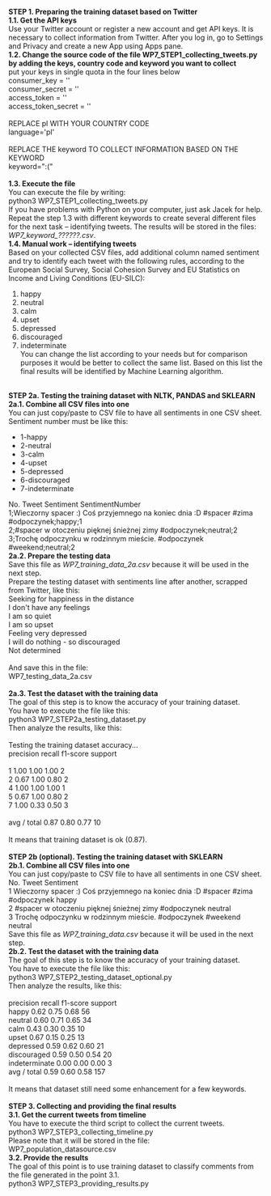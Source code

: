 <b>STEP 1. Preparing the training dataset based on Twitter</b><br/>
<b>1.1.	Get the API keys</b><br/>
Use your Twitter account or register a new account and get API keys. It is necessary to collect information from Twitter.
After you log in, go to Settings and Privacy and create a new App using Apps pane.<br/>
<b>1.2.	Change the source code of the file WP7_STEP1_collecting_tweets.py by adding the keys, country code and keyword you want to collect</b><br/>
put your keys in single quota in the four lines below<br/>
consumer_key = ''<br/>
consumer_secret = ''<br/>
access_token = ''<br/>
access_token_secret = ''<br/>
<br/>
REPLACE pl WITH YOUR COUNTRY CODE<br/>
language='pl'<br/>
<br/>
REPLACE THE keyword TO COLLECT INFORMATION BASED ON THE KEYWORD<br/>
keyword=":("<br/>
<br/>
<b>1.3.	Execute the file</b><br/>
You can execute the file by writing:<br/>
python3 WP7_STEP1_collecting_tweets.py<br/>
If you have problems with Python on your computer, just ask Jacek for help.<br/>
Repeat the step 1.3 with different keywords to create several different files for the next task – identifying tweets. The results will be stored in the files: <i>WP7_keyword_??????.csv</i>.<br/>
<b>1.4.	Manual work – identifying tweets</b><br/>
Based on your collected CSV files, add additional column named sentiment and try to identify each tweet with the following rules, according to the European Social Survey, Social Cohesion Survey and EU Statistics on Income and Living Conditions (EU-SILC): <br/>
1)	happy<br/>
2)	neutral<br/>
3)	calm<br/>
4)	upset<br/>
5)	depressed<br/>
6)	discouraged<br/>
7)	indeterminate<br/>
You can change the list according to your needs but for comparison purposes it would be better to collect the same list.
Based on this list the final results will be identified by Machine Learning algorithm.<br/>
<br/>
<b>STEP 2a. Testing the training dataset with NLTK, PANDAS and SKLEARN</b><br/>
<b>2a.1. Combine all CSV files into one</b><br/>
You can just copy/paste to CSV file to have all sentiments in one CSV sheet.<br/>
Sentiment number must be like this:<br>
<ul>
<li>1-happy
<li>2-neutral
<li>3-calm
<li>4-upset
<li>5-depressed
<li>6-discouraged
<li>7-indeterminate
</ul>
No.	Tweet	Sentiment SentimentNumber<br/>
1;Wieczorny spacer :) Coś przyjemnego na koniec dnia :D  #spacer #zima #odpoczynek;happy;1<br/>
2;#spacer w otoczeniu pięknej śnieżnej zimy #odpoczynek;neutral;2<br/>
3;Trochę odpoczynku w rodzinnym mieście. #odpoczynek #weekend;neutral;2<br/>
<b>2a.2. Prepare the testing data</b><br/>
Save this file as <i>WP7_training_data_2a.csv</i> because it will be used in the next step.<br/>
Prepare the testing dataset with sentiments line after another, scrapped from Twitter, like this:<br/>
Seeking for happiness in the distance<br/>
I don't have any feelings <br/>
I am so quiet <br/>
I am so upset <br/>
Feeling very depressed<br/>
I will do nothing - so discouraged<br/>
Not determined<br/><br/>
And save this in the file:<br/>
WP7_testing_data_2a.csv<br/><br/>
<b>2a.3. Test the dataset with the training data</b><br/>
The goal of this step is to know the accuracy of your training dataset.<br/>
You have to execute the file like this:<br/>
python3 WP7_STEP2a_testing_dataset.py<br/>
Then analyze the results, like this:<br/><br/>
Testing the training dataset accuracy...<br/>
             precision    recall  f1-score   support<br/>
<br/>
          1       1.00      1.00      1.00         2<br/>
          2       0.67      1.00      0.80         2<br/>
          4       1.00      1.00      1.00         1<br/>
          5       0.67      1.00      0.80         2<br/>
          7       1.00      0.33      0.50         3<br/>
<br/>
avg / total       0.87      0.80      0.77        10<br/>
<br/>
It means that training dataset is ok (0.87).<br/>
<br/>
<b>STEP 2b (optional). Testing the training dataset with SKLEARN</b><br/>
<b>2b.1. Combine all CSV files into one</b><br/>
You can just copy/paste to CSV file to have all sentiments in one CSV sheet.<br/>
No.	Tweet	Sentiment<br/>
1	Wieczorny spacer :) Coś przyjemnego na koniec dnia :D  #spacer #zima #odpoczynek	happy<br/>
2	#spacer w otoczeniu pięknej śnieżnej zimy #odpoczynek 	neutral <br/>
3	Trochę odpoczynku w rodzinnym mieście. #odpoczynek #weekend	neutral <br/>
Save this file as <i>WP7_training_data.csv</i> because it will be used in the next step.<br/>
<b>2b.2. Test the dataset with the training data</b><br/>
The goal of this step is to know the accuracy of your training dataset.<br/>
You have to execute the file like this:<br/>
python3 WP7_STEP2_testing_dataset_optional.py<br/>
Then analyze the results, like this:<br/><br/>
               precision    recall  f1-score   support<br/>
        happy       0.62      0.75      0.68        56<br/>
      neutral       0.60      0.71      0.65        34<br/>
         calm       0.43      0.30      0.35        10<br/>
        upset       0.67      0.15      0.25        13<br/>
    depressed       0.59      0.62      0.60        21<br/>
  discouraged       0.59      0.50      0.54        20<br/>
indeterminate       0.00      0.00      0.00         3<br/>
  avg / total       0.59      0.60      0.58       157<br/>
<br/>
It means that dataset still need some enhancement for a few keywords.<br/>
<br/>
<b>STEP 3. Collecting and providing the final results</b><br/>
<b>3.1. Get the current tweets from timeline</b><br/>
You have to execute the third script to collect the current tweets.<br/>
python3 WP7_STEP3_collecting_timeline.py<br/>
Please note that it will be stored in the file:<br/>
WP7_population_datasource.csv<br/>
<b>3.2. Provide the results</b><br/>
The goal of this point is to use training dataset to classify comments from the file generated in the point 3.1.<br/>
python3 WP7_STEP3_providing_results.py<br/>
